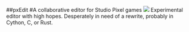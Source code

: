 ##pxEdit
#A collaborative editor for Studio Pixel games
<img src="https://github.com/tilderain/pxEdit/blob/kero/preview.jpg">
Experimental editor with high hopes. Desperately in need of a rewrite, probably in Cython, C, or Rust.